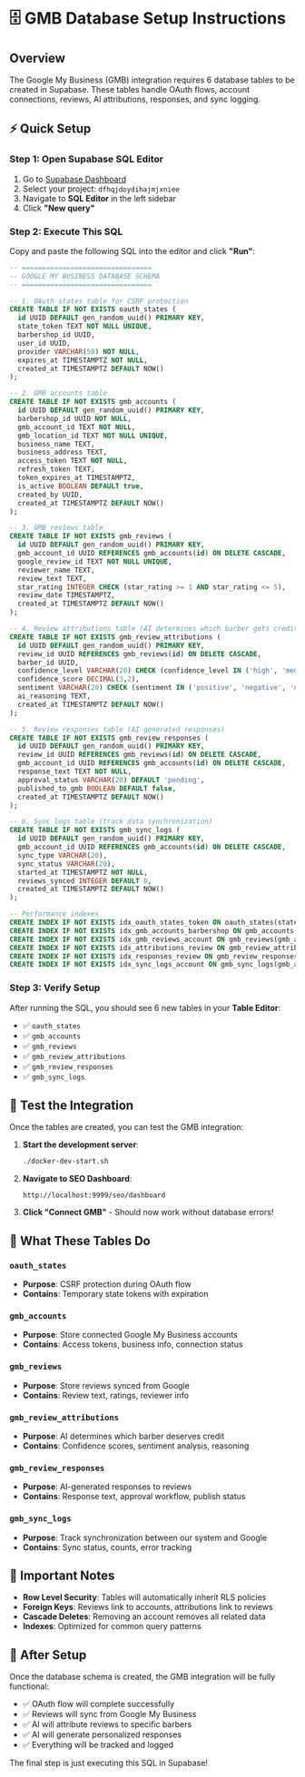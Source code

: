 # 🗄️ GMB Database Setup Instructions

## Overview
The Google My Business (GMB) integration requires 6 database tables to be created in Supabase. These tables handle OAuth flows, account connections, reviews, AI attributions, responses, and sync logging.

## ⚡ Quick Setup

### Step 1: Open Supabase SQL Editor
1. Go to [Supabase Dashboard](https://app.supabase.com)
2. Select your project: `dfhqjdoydihajmjxniee`
3. Navigate to **SQL Editor** in the left sidebar
4. Click **"New query"**

### Step 2: Execute This SQL
Copy and paste the following SQL into the editor and click **"Run"**:

```sql
-- ================================
-- GOOGLE MY BUSINESS DATABASE SCHEMA
-- ================================

-- 1. OAuth states table for CSRF protection
CREATE TABLE IF NOT EXISTS oauth_states (
  id UUID DEFAULT gen_random_uuid() PRIMARY KEY,
  state_token TEXT NOT NULL UNIQUE,
  barbershop_id UUID,
  user_id UUID,
  provider VARCHAR(50) NOT NULL,
  expires_at TIMESTAMPTZ NOT NULL,
  created_at TIMESTAMPTZ DEFAULT NOW()
);

-- 2. GMB accounts table  
CREATE TABLE IF NOT EXISTS gmb_accounts (
  id UUID DEFAULT gen_random_uuid() PRIMARY KEY,
  barbershop_id UUID NOT NULL,
  gmb_account_id TEXT NOT NULL,
  gmb_location_id TEXT NOT NULL UNIQUE,
  business_name TEXT,
  business_address TEXT,
  access_token TEXT NOT NULL,
  refresh_token TEXT,
  token_expires_at TIMESTAMPTZ,
  is_active BOOLEAN DEFAULT true,
  created_by UUID,
  created_at TIMESTAMPTZ DEFAULT NOW()
);

-- 3. GMB reviews table
CREATE TABLE IF NOT EXISTS gmb_reviews (
  id UUID DEFAULT gen_random_uuid() PRIMARY KEY,
  gmb_account_id UUID REFERENCES gmb_accounts(id) ON DELETE CASCADE,
  google_review_id TEXT NOT NULL UNIQUE,
  reviewer_name TEXT,
  review_text TEXT,
  star_rating INTEGER CHECK (star_rating >= 1 AND star_rating <= 5),
  review_date TIMESTAMPTZ,
  created_at TIMESTAMPTZ DEFAULT NOW()
);

-- 4. Review attributions table (AI determines which barber gets credit)
CREATE TABLE IF NOT EXISTS gmb_review_attributions (
  id UUID DEFAULT gen_random_uuid() PRIMARY KEY,
  review_id UUID REFERENCES gmb_reviews(id) ON DELETE CASCADE,
  barber_id UUID,
  confidence_level VARCHAR(20) CHECK (confidence_level IN ('high', 'medium', 'low')),
  confidence_score DECIMAL(3,2),
  sentiment VARCHAR(20) CHECK (sentiment IN ('positive', 'negative', 'neutral')),
  ai_reasoning TEXT,
  created_at TIMESTAMPTZ DEFAULT NOW()
);

-- 5. Review responses table (AI-generated responses)
CREATE TABLE IF NOT EXISTS gmb_review_responses (
  id UUID DEFAULT gen_random_uuid() PRIMARY KEY,
  review_id UUID REFERENCES gmb_reviews(id) ON DELETE CASCADE,
  gmb_account_id UUID REFERENCES gmb_accounts(id) ON DELETE CASCADE,
  response_text TEXT NOT NULL,
  approval_status VARCHAR(20) DEFAULT 'pending',
  published_to_gmb BOOLEAN DEFAULT false,
  created_at TIMESTAMPTZ DEFAULT NOW()
);

-- 6. Sync logs table (track data synchronization)
CREATE TABLE IF NOT EXISTS gmb_sync_logs (
  id UUID DEFAULT gen_random_uuid() PRIMARY KEY,
  gmb_account_id UUID REFERENCES gmb_accounts(id) ON DELETE CASCADE,
  sync_type VARCHAR(20),
  sync_status VARCHAR(20),
  started_at TIMESTAMPTZ NOT NULL,
  reviews_synced INTEGER DEFAULT 0,
  created_at TIMESTAMPTZ DEFAULT NOW()
);

-- Performance indexes
CREATE INDEX IF NOT EXISTS idx_oauth_states_token ON oauth_states(state_token);
CREATE INDEX IF NOT EXISTS idx_gmb_accounts_barbershop ON gmb_accounts(barbershop_id);
CREATE INDEX IF NOT EXISTS idx_gmb_reviews_account ON gmb_reviews(gmb_account_id);
CREATE INDEX IF NOT EXISTS idx_attributions_review ON gmb_review_attributions(review_id);
CREATE INDEX IF NOT EXISTS idx_responses_review ON gmb_review_responses(review_id);
CREATE INDEX IF NOT EXISTS idx_sync_logs_account ON gmb_sync_logs(gmb_account_id);
```

### Step 3: Verify Setup
After running the SQL, you should see 6 new tables in your **Table Editor**:
- ✅ `oauth_states`
- ✅ `gmb_accounts` 
- ✅ `gmb_reviews`
- ✅ `gmb_review_attributions`
- ✅ `gmb_review_responses`
- ✅ `gmb_sync_logs`

## 🧪 Test the Integration

Once the tables are created, you can test the GMB integration:

1. **Start the development server**:
   ```bash
   ./docker-dev-start.sh
   ```

2. **Navigate to SEO Dashboard**:
   ```
   http://localhost:9999/seo/dashboard
   ```

3. **Click "Connect GMB"** - Should now work without database errors!

## 🔧 What These Tables Do

### `oauth_states`
- **Purpose**: CSRF protection during OAuth flow
- **Contains**: Temporary state tokens with expiration

### `gmb_accounts` 
- **Purpose**: Store connected Google My Business accounts
- **Contains**: Access tokens, business info, connection status

### `gmb_reviews`
- **Purpose**: Store reviews synced from Google
- **Contains**: Review text, ratings, reviewer info

### `gmb_review_attributions`
- **Purpose**: AI determines which barber deserves credit
- **Contains**: Confidence scores, sentiment analysis, reasoning

### `gmb_review_responses`
- **Purpose**: AI-generated responses to reviews
- **Contains**: Response text, approval workflow, publish status

### `gmb_sync_logs`
- **Purpose**: Track synchronization between our system and Google
- **Contains**: Sync status, counts, error tracking

## 🚨 Important Notes

- **Row Level Security**: Tables will automatically inherit RLS policies
- **Foreign Keys**: Reviews link to accounts, attributions link to reviews  
- **Cascade Deletes**: Removing an account removes all related data
- **Indexes**: Optimized for common query patterns

## 🎉 After Setup

Once the database schema is created, the GMB integration will be fully functional:
- ✅ OAuth flow will complete successfully
- ✅ Reviews will sync from Google My Business
- ✅ AI will attribute reviews to specific barbers
- ✅ AI will generate personalized responses
- ✅ Everything will be tracked and logged

The final step is just executing this SQL in Supabase!